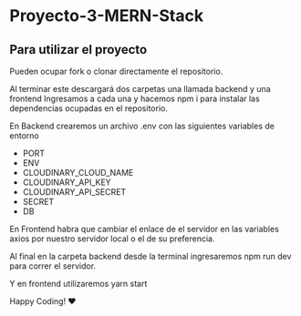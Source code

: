 # Proyecto-3-MERN-Stack

## Para utilizar el proyecto
Pueden ocupar fork o clonar directamente el repositorio.

Al terminar este descargará dos carpetas una llamada backend y una frontend
Ingresamos a cada una y hacemos npm i para instalar las dependencias ocupadas en el repositorio.

En Backend crearemos un archivo .env con las siguientes variables de entorno

- PORT
- ENV
- CLOUDINARY_CLOUD_NAME
- CLOUDINARY_API_KEY
- CLOUDINARY_API_SECRET
- SECRET
- DB

En Frontend habra que cambiar el enlace de el servidor en las variables axios por nuestro servidor local o el de su preferencia.

Al final en la carpeta backend desde la terminal ingresaremos npm run dev para correr el servidor.

Y en frontend utilizaremos yarn start

Happy Coding! ❤
